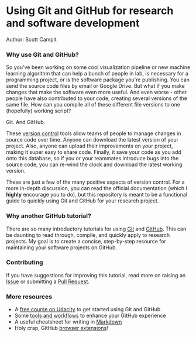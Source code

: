 # Using Git and GitHub for research and software development
Author: Scott Campit

### Why use Git and GitHub?
So you've been working on some cool visualization pipeline or new machine learning algorithm that can help a bunch of people in lab, is necessary for a programming project, or is the software package you're publishing. You can send the source code files by email or Google Drive. But what if you make changes that make the software even more useful. And even worse - other people have also contributed to your code, creating several versions of the same file. How can you compile all of these different file versions to one (hopefully) working script? 

Git. And GitHub.

These [version control](https://www.atlassian.com/git/tutorials/what-is-version-control) tools allow teams of people to manage changes in source code over time. Anyone can download the latest version of your project. Also, anyone can upload their improvements on your project, making it super easy to share code. Finally, it save your code as you add onto this database, so if you or your teammates introduce bugs into the source code, you can re-wind the clock and download the latest working version. 

These are just a few of the many positive aspects of version control. For a more in-depth discussion, you can read the official documentation (which I **highly** encourage you to do), but this repository is meant to be a functional guide to quickly using Git and GitHub for your research project.

### Why another GitHub tutorial?
There are so many introductory tutorials for using [Git](https://git-scm.com/docs) and [GitHub](https://guides.github.com/activities/hello-world/). This can be daunting to read through, compile, and quickly apply to research projects. My goal is to create a concise, step-by-step resource for maintaining your software projects on GitHub.

### Contributing
If you have suggestions for improving this tutorial, read more on raising an [Issue](https://guides.github.com/features/issues/) or submitting a [Pull Request](https://help.github.com/en/articles/about-pull-requests).

### More resources
  * A [free course on Udacity](https://www.udacity.com/course/how-to-use-git-and-github--ud775) to get started using Git and GitHub
  * Some [tools and workflows](https://hackernoon.com/15-tips-to-enhance-your-github-flow-6af7ceb0d8a3) to enhance your GitHub experience
  * A useful cheatsheet for writing in [Markdown](https://github.com/adam-p/markdown-here/wiki/Markdown-Cheatsheet)
  * Holy crap, GitHub [browser extensions](https://github.com/collections/github-browser-extensions)!
  
  
